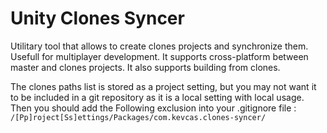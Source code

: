 # Unity Clones Syncer
Utilitary tool that allows to create clones projects and synchronize them. 
Usefull for multiplayer development. 
It supports cross-platform between master and clones projects. 
It also supports building from clones.

The clones paths list is stored as a project setting, but you may not want it to be included in a git repository as it is a local setting with local usage. Then you should add the Following exclusion into your .gitignore file :
`/[Pp]roject[Ss]ettings/Packages/com.kevcas.clones-syncer/`
